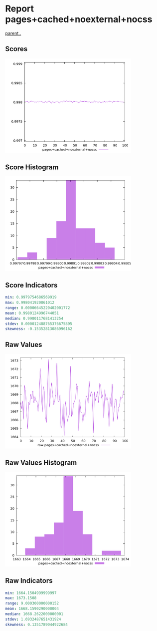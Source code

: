 # Report pages+cached+noexternal+nocss

[parent..](./..)  


## Scores

![score](./score.png)  

## Score Histogram

![hist](./hist.png)  

## Score Indicators

```yaml
min: 0.9979754686569919
max: 0.998041920861012
range: 0.00006645220402001772
mean: 0.9980124996744051
median: 0.9980117681413254
stdev: 0.000012488765376675895
skewness: -0.15352813086996162

```

## Raw Values

![raw](./raw.png)  

## Raw Values Histogram

![raw hist](./raw_hist.png)  

## Raw Indicators

```yaml
min: 1664.1504999999997
max: 1673.1508
range: 9.000300000000152
mean: 1668.1590290000004
median: 1668.2622000000001
stdev: 1.6932487651431924
skewness: 0.1351789044922684

```

<style>
  img {
    max-width: 80%;
  }
</style>
      
